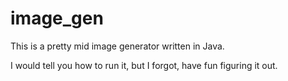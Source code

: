 # image_gen

This is a pretty mid image generator written in Java.

I would tell you how to run it, but I forgot, have fun figuring it out.